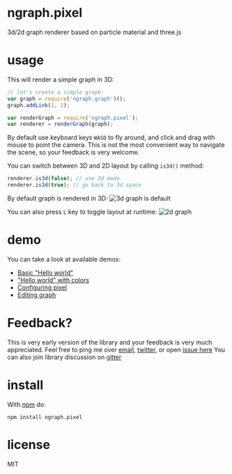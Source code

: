 # ngraph.pixel

3d/2d graph renderer based on particle material and three.js

# usage

This will render a simple graph in 3D:

``` js
// let's create a simple graph:
var graph = require('ngraph.graph')();
graph.addLink(1, 2);

var renderGraph = require('ngraph.pixel');
var renderer = renderGraph(graph);
```

By default use keyboard keys `WASD` to fly around, and click and drag with
mouse to point the camera. This is not the most convenient way to navigate
the scene, so your feedback is very welcome.

You can switch between 3D and 2D layout by calling `is3d()` method:

``` js
renderer.is3d(false); // use 2d mode
renderer.is3d(true); // go back to 3d space
```

By default graph is rendered in 3D:
![3d graph is default](http://i.imgur.com/zMJCtyk.png)

You can also press `L` key to toggle layout at runtime:
![2d graph](http://i.imgur.com/SCRFvnQ.png)

# demo

You can take a look at available demos:

* [Basic "Hello world"](https://anvaka.github.io/ngraph.pixel/demo/basic/index.html?graph=balancedBinTree)
* ["Hello world" with colors](https://anvaka.github.io/ngraph.pixel/demo/colors/index.html?graph=balancedBinTree)
* [Configuring pixel](https://anvaka.github.io/ngraph.pixel/demo/config/index.html?graph=balancedBinTree)
* [Editing graph](https://anvaka.github.io/ngraph.pixel/demo/edit/index.html)


# Feedback?
This is very early version of the library and your feedback is very much appreciated.
Feel free to ping me over [email](https://github.com/anvaka), [twitter](https://twitter.com/anvaka), or open [issue here](https://github.com/anvaka/ngraph.pixel/issues/new)
You can also join library discussion on [gitter](https://gitter.im/anvaka/VivaGraphJS)

# install

With [npm](https://npmjs.org) do:

```
npm install ngraph.pixel
```

# license

MIT
